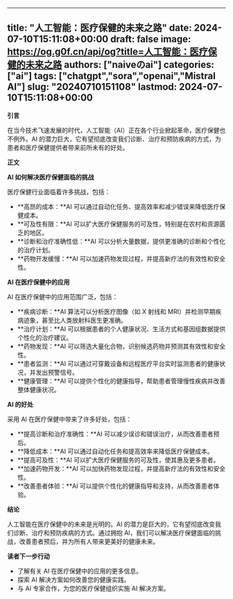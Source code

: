 
---
title: "人工智能：医疗保健的未来之路"
date: 2024-07-10T15:11:08+00:00
draft: false
image: https://og.g0f.cn/api/og?title=人工智能：医疗保健的未来之路
authors: ["naiveのai"]
categories: ["ai"]
tags: ["chatgpt","sora","openai","Mistral AI"]
slug: "20240710151108"
lastmod: 2024-07-10T15:11:08+00:00
---
**引言**

在当今技术飞速发展的时代，人工智能（AI）正在各个行业掀起革命，医疗保健也不例外。AI 的潜力巨大，它有望彻底改变我们诊断、治疗和预防疾病的方式，为患者和医疗保健提供者带来前所未有的好处。

**正文**

**AI 如何解决医疗保健面临的挑战**

医疗保健行业面临着许多挑战，包括：

* **高昂的成本：**AI 可以通过自动化任务、提高效率和减少错误来降低医疗保健成本。
* **可及性有限：**AI 可以扩大医疗保健服务的可及性，特别是在农村和资源匮乏的地区。
* **诊断和治疗准确性低：**AI 可以分析大量数据，提供更准确的诊断和个性化的治疗计划。
* **药物开发缓慢：**AI 可以加速药物发现过程，并提高新疗法的有效性和安全性。

**AI 在医疗保健中的应用**

AI 在医疗保健中的应用范围广泛，包括：

* **疾病诊断：**AI 算法可以分析医疗图像（如 X 射线和 MRI）并检测早期疾病迹象，甚至比人类放射科医生更准确。
* **治疗计划：**AI 可以根据患者的个人健康状况、生活方式和基因组数据提供个性化的治疗建议。
* **药物发现：**AI 可以筛选大量化合物，识别候选药物并预测其有效性和安全性。
* **患者监测：**AI 可以通过可穿戴设备和远程医疗平台实时监测患者的健康状况，并发出预警信号。
* **健康管理：**AI 可以提供个性化的健康指导，帮助患者管理慢性疾病并改善整体健康状况。

**AI 的好处**

采用 AI 在医疗保健中带来了许多好处，包括：

* **提高诊断和治疗准确性：**AI 可以减少误诊和错误治疗，从而改善患者预后。
* **降低成本：**AI 可以通过自动化任务和提高效率来降低医疗保健成本。
* **提高可及性：**AI 可以扩大医疗保健服务的可及性，使其惠及更多患者。
* **加速药物开发：**AI 可以加快药物发现过程，并提高新疗法的有效性和安全性。
* **改善患者体验：**AI 可以提供个性化的健康指导和支持，从而改善患者体验。

**结论**

人工智能在医疗保健中的未来是光明的。AI 的潜力是巨大的，它有望彻底改变我们诊断、治疗和预防疾病的方式。通过拥抱 AI，我们可以解决医疗保健面临的挑战，改善患者预后，并为所有人带来更美好的健康未来。

**读者下一步行动**

* 了解有关 AI 在医疗保健中的应用的更多信息。
* 探索 AI 解决方案如何改善您的健康实践。
* 与 AI 专家合作，为您的医疗保健组织实施 AI 解决方案。